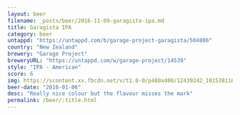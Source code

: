 ```yaml
---
layout: beer
filename: _posts/beer/2016-11-09-garagista-ipa.md
title: Garagista IPA
category: beer
untappd: "https://untappd.com/b/garage-project-garagista/504806"
country: "New Zealand"
brewery: "Garage Project"
breweryURL: "https://untappd.com/w/garage-project/14539"
style: "IPA - American"
score: 6
img: https://scontent.xx.fbcdn.net/v/t1.0-0/p480x480/12439242_10153811611693745_5295129091092363707_n.jpg?oh=c1d5d5bf3f5c4ca89f4ee40a8d1530a9&oe=590F4093
beer-date: "2016-01-06"
desc: "Really nice colour but the flavour misses the mark"
permalink: /beer/:title.html
---
```

